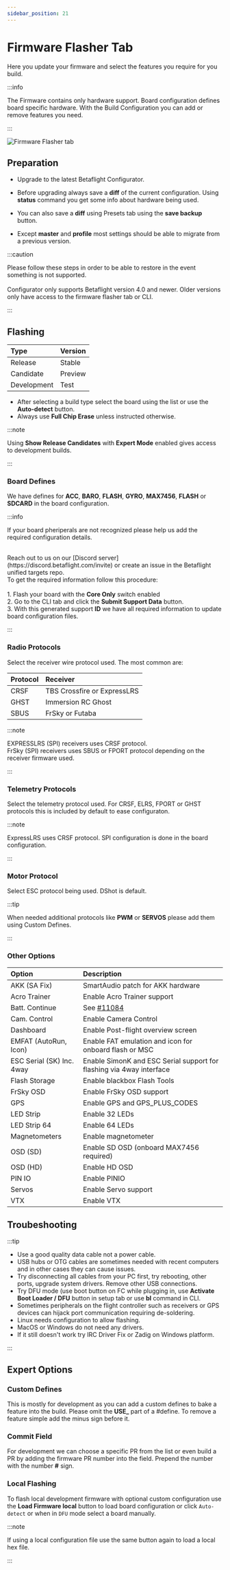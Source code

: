 ```yaml
---
sidebar_position: 21
---
```


# Firmware Flasher Tab

Here you update your firmware and select the features you require for you build.

:::info

The Firmware contains only hardware support. Board configuration defines board specific hardware. With the Build Configuration you can add or remove features you need.

:::

![Firmware Flasher tab](/img/betaflight_configurator_firmware_flasher_tab.png)

## Preparation

- Upgrade to the latest Betaflight Configurator.

- Before upgrading always save a <b>diff</b> of the current configuration. Using <b>status</b> command you get some info about hardware being used.
- You can also save a <b>diff</b> using Presets tab using the <b>save backup</b> button.
- Except <b>master</b> and <b>profile</b> most settings should be able to migrate from a previous version.

:::caution

Please follow these steps in order to be able to restore in the event something is not supported.<br/><br/>
Configurator only supports Betaflight version 4.0 and newer. Older versions only have access to the firmware flasher tab or CLI.

:::

## Flashing

| Type        | Version |
| :---------- | :------ |
| Release     | Stable  |
| Candidate   | Preview |
| Development | Test    |

- After selecting a build type select the board using the list or use the <b>Auto-detect</b> button.
- Always use <b>Full Chip Erase</b> unless instructed otherwise.

:::note

Using <b>Show Release Candidates</b> with <b>Expert Mode</b> enabled gives access to development builds.

:::

### Board Defines

We have defines for <b>ACC</b>, <b>BARO</b>, <b>FLASH</b>, <b>GYRO</b>, <b>MAX7456</b>, <b>FLASH</b> or <b>SDCARD</b> in the board configuration.

:::info

If your board pheriperals are not recognized please help us add the required configuration details.

<br/>
Reach out to us on our [Discord server](https://discord.betaflight.com/invite) or create an issue in the Betaflight unified targets repo.
<br/>
To get the required information follow this procedure:
<br/>
<br/>
1. Flash your board with the <b>Core Only</b> switch enabled
<br/>
2. Go to the CLI tab and click the <b>Submit Support Data</b> button.
<br/>
3. With this generated support <b>ID</b> we have all required information to update board configuration files.

:::

### Radio Protocols

Select the receiver wire protocol used. The most common are:

| Protocol | Receiver                    |
| :------- | :-------------------------- |
| CRSF     | TBS Crossfire or ExpressLRS |
| GHST     | Immersion RC Ghost          |
| SBUS     | FrSky or Futaba             |

:::note

EXPRESSLRS (SPI) receivers uses CRSF protocol.<br/>
FrSky (SPI) receivers uses SBUS or FPORT protocol depending on the receiver firmware used.

:::

### Telemetry Protocols

Select the telemetry protocol used. For CRSF, ELRS, FPORT or GHST protocols this is included by default to ease configuraton.

:::note

ExpressLRS uses CRSF protocol. SPI configuration is done in the board configuration.

:::

### Motor Protocol

Select ESC protocol being used. DShot is default.

:::tip

When needed additional protocols like <b>PWM</b> or <b>SERVOS</b> please add them using Custom Defines.

:::

### Other Options

| Option                    | Description                                                          |
| :------------------------ | :------------------------------------------------------------------- |
| AKK (SA Fix)              | SmartAudio patch for AKK hardware                                    |
| Acro Trainer              | Enable Acro Trainer support                                          |
| Batt. Continue            | See [#11084](https://github.com/betaflight/betaflight/pull/11084)    |
| Cam. Control              | Enable Camera Control                                                |
| Dashboard                 | Enable Post-flight overview screen                                   |
| EMFAT (AutoRun, Icon)     | Enable FAT emulation and icon for onboard flash or MSC               |
| ESC Serial (SK) Inc. 4way | Enable SimonK and ESC Serial support for flashing via 4way interface |
| Flash Storage             | Enable blackbox Flash Tools                                          |
| FrSky OSD                 | Enable FrSky OSD support                                             |
| GPS                       | Enable GPS and GPS_PLUS_CODES                                        |
| LED Strip                 | Enable 32 LEDs                                                       |
| LED Strip 64              | Enable 64 LEDs                                                       |
| Magnetometers             | Enable magnetometer                                                  |
| OSD (SD)                  | Enable SD OSD (onboard MAX7456 required)                             |
| OSD (HD)                  | Enable HD OSD                                                        |
| PIN IO                    | Enable PINIO                                                         |
| Servos                    | Enable Servo support                                                 |
| VTX                       | Enable VTX                                                           |

## Troubeshooting

:::tip

- Use a good quality data cable not a power cable.
- USB hubs or OTG cables are sometimes needed with recent computers and in other cases they can cause issues.
- Try disconnecting all cables from your PC first, try rebooting, other ports, upgrade system drivers. Remove other USB connections.
- Try DFU mode (use boot button on FC while plugging in, use <b>Activate Boot Loader / DFU</b> button in setup tab or use <b>bl</b> command in CLI.
- Sometimes peripherals on the flight controller such as receivers or GPS devices can hijack port communication requiring de-soldering.
- Linux needs configuration to allow flashing.
- MacOS or Windows do not need any drivers.
- If it still doesn't work try IRC Driver Fix or Zadig on Windows platform.

:::

## Expert Options

### Custom Defines

This is mostly for development as you can add a custom defines to bake a feature into the build. Please omit the **USE\_** part of a #define.
To remove a feature simple add the minus sign before it.

### Commit Field

For development we can choose a specific PR from the list or even build a PR by adding the firmware PR number into the field. Prepend the number with the number **#** sign.

### Local Flashing

To flash local development firmware with optional custom configuration use the <b>Load Firmware local</b> button to load board configuration or click `Auto-detect` or when in `DFU` mode select a board manually.

:::note

If using a local configuration file use the same button again to load a local hex file.

:::
